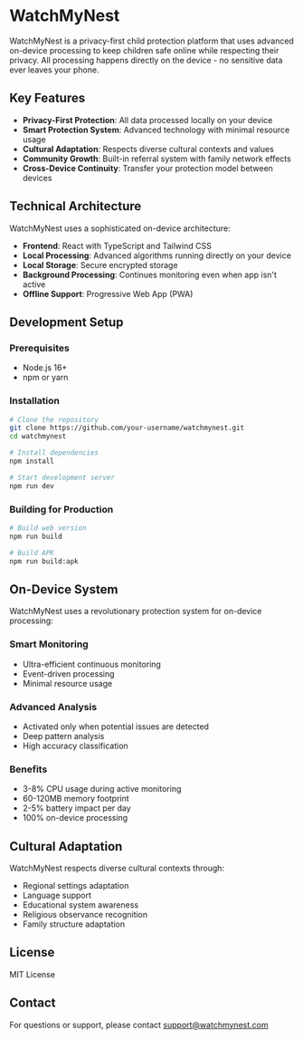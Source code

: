 # WatchMyNest

WatchMyNest is a privacy-first child protection platform that uses advanced on-device processing to keep children safe online while respecting their privacy. All processing happens directly on the device - no sensitive data ever leaves your phone.

## Key Features

- **Privacy-First Protection**: All data processed locally on your device
- **Smart Protection System**: Advanced technology with minimal resource usage
- **Cultural Adaptation**: Respects diverse cultural contexts and values
- **Community Growth**: Built-in referral system with family network effects
- **Cross-Device Continuity**: Transfer your protection model between devices

## Technical Architecture

WatchMyNest uses a sophisticated on-device architecture:

- **Frontend**: React with TypeScript and Tailwind CSS
- **Local Processing**: Advanced algorithms running directly on your device
- **Local Storage**: Secure encrypted storage
- **Background Processing**: Continues monitoring even when app isn't active
- **Offline Support**: Progressive Web App (PWA)

## Development Setup

### Prerequisites

- Node.js 16+
- npm or yarn

### Installation

```bash
# Clone the repository
git clone https://github.com/your-username/watchmynest.git
cd watchmynest

# Install dependencies
npm install

# Start development server
npm run dev
```

### Building for Production

```bash
# Build web version
npm run build

# Build APK
npm run build:apk
```

## On-Device System

WatchMyNest uses a revolutionary protection system for on-device processing:

### Smart Monitoring
- Ultra-efficient continuous monitoring
- Event-driven processing
- Minimal resource usage

### Advanced Analysis
- Activated only when potential issues are detected
- Deep pattern analysis
- High accuracy classification

### Benefits
- 3-8% CPU usage during active monitoring
- 60-120MB memory footprint
- 2-5% battery impact per day
- 100% on-device processing

## Cultural Adaptation

WatchMyNest respects diverse cultural contexts through:

- Regional settings adaptation
- Language support
- Educational system awareness
- Religious observance recognition
- Family structure adaptation

## License

MIT License

## Contact

For questions or support, please contact support@watchmynest.com

